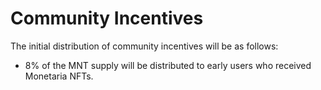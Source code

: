 # Community Incentives

The initial distribution of community incentives will be as follows:

* 8% of the MNT supply will be distributed to early users who received Monetaria NFTs.
